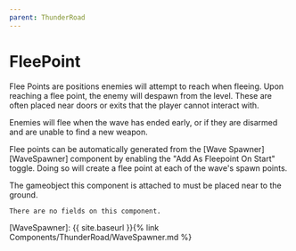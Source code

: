 ```yaml
---
parent: ThunderRoad
---
```

# FleePoint

Flee Points are positions enemies will attempt to reach when fleeing. Upon reaching a flee point, the enemy will despawn from the level. These are often placed near doors or exits that the player cannot interact with.

Enemies will flee when the wave has ended early, or if they are disarmed and are unable to find a new weapon.

Flee points can be automatically generated from the [Wave Spawner][WaveSpawner] component by enabling the "Add As Fleepoint On Start" toggle. Doing so will create a flee point at each of the wave's spawn points.

The gameobject this component is attached to must be placed near to the ground.

```note
There are no fields on this component.
```

[WaveSpawner]: {{ site.baseurl }}{% link Components/ThunderRoad/WaveSpawner.md %}